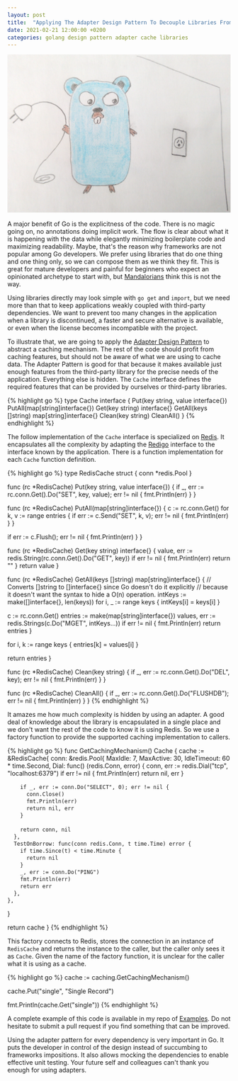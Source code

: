 ```yaml
---
layout: post
title:  "Applying The Adapter Design Pattern To Decouple Libraries From Go Apps"
date: 2021-02-21 12:00:00 +0200
categories: golang design pattern adapter cache libraries
---
```


![Facade](/images/posts/adapter-pattern.png)

A major benefit of Go is the explicitness of the code. There is no magic going on, no annotations doing implicit work. The flow is clear about what it is happening with the data while elegantly minimizing boilerplate code and maximizing readability. Maybe, that's the reason why frameworks are not popular among Go developers. We prefer using libraries that do one thing and one thing only, so we can compose them as we think they fit. This is great for mature developers and painful for beginners who expect an opinionated archetype to start with, but [Mandalorians](https://www.starwars.com/news/this-is-the-way-the-mandalorian-art) think this is not the way.

<!-- more -->

Using libraries directly may look simple with `go get` and `import`, but we need more than that to keep applications weakly coupled with third-party dependencies. We want to prevent too many changes in the application when a library is discontinued, a faster and secure alternative is available, or even when the license becomes incompatible with the project.

To illustrate that, we are going to apply the [Adapter Design Pattern](https://en.wikipedia.org/wiki/Adapter_pattern) to abstract a caching mechanism. The rest of the code should profit from caching features, but should not be aware of what we are using to cache data. The Adapter Pattern is good for that because it makes available just enough features from the third-party library for the precise needs of the application. Everything else is hidden. The `Cache` interface defines the required features that can be provided by ourselves or third-party libraries.

{% highlight go %}
type Cache interface {
  Put(key string, value interface{})
  PutAll(map[string]interface{})
  Get(key string) interface{}
  GetAll(keys []string) map[string]interface{}
  Clean(key string)
  CleanAll()
}
{% endhighlight %}

The follow implementation of the `Cache` interface is specialized on [Redis](https://redis.io). It encapsulates all the complexity by adapting the [Redigo](https://github.com/gomodule/redigo) interface to the interface known by the application. There is a function implementation for each `Cache` function definition.

{% highlight go %}
type RedisCache struct {
  conn *redis.Pool
}

func (rc *RedisCache) Put(key string, value interface{}) {
  if _, err := rc.conn.Get().Do("SET", key, value); err != nil {
    fmt.Println(err)
  }
}

func (rc *RedisCache) PutAll(map[string]interface{}) {
  c := rc.conn.Get()
  for k, v := range entries {
    if err := c.Send("SET", k, v); err != nil {
      fmt.Println(err)
    }
  }

  if err := c.Flush(); err != nil {
    fmt.Println(err)
  }
}

func (rc *RedisCache) Get(key string) interface{} {
  value, err := redis.String(rc.conn.Get().Do("GET", key))
  if err != nil {
    fmt.Println(err)
    return ""
  }
  return value
}

func (rc *RedisCache) GetAll(keys []string) map[string]interface{} {
  // Converts []string to []interface{} since Go doesn't do it explicitly
  // because it doesn't want the syntax to hide a O(n) operation.
  intKeys := make([]interface{}, len(keys))
  for i, _ := range keys {
    intKeys[i] = keys[i]
  }

  c := rc.conn.Get()
  entries := make(map[string]interface{})
  values, err := redis.Strings(c.Do("MGET", intKeys...))
  if err != nil {
    fmt.Println(err)
    return entries
  }

  for i, k := range keys {
    entries[k] = values[i]
  }

  return entries
}

func (rc *RedisCache) Clean(key string) {
  if _, err := rc.conn.Get().Do("DEL", key); err != nil {
    fmt.Println(err)
  }
}

func (rc *RedisCache) CleanAll() {
  if _, err := rc.conn.Get().Do("FLUSHDB"); err != nil {
    fmt.Println(err)
  }
}
{% endhighlight %}

It amazes me how much complexity is hidden by using an adapter. A good deal of knowledge about the library is encapsulated in a single place and we don't want the rest of the code to know it is using Redis. So we use a factory function to provide the supported caching implementation to callers.

{% highlight go %}
func GetCachingMechanism() Cache {
  cache := &RedisCache{
    conn: &redis.Pool{
      MaxIdle:     7,
      MaxActive:   30,
      IdleTimeout: 60 * time.Second,
      Dial: func() (redis.Conn, error) {
        conn, err := redis.Dial("tcp", "localhost:6379")
        if err != nil {
          fmt.Println(err)
          return nil, err
        }

        if _, err := conn.Do("SELECT", 0); err != nil {
          conn.Close()
          fmt.Println(err)
          return nil, err
        }
    
        return conn, nil
      },
      TestOnBorrow: func(conn redis.Conn, t time.Time) error {
        if time.Since(t) < time.Minute {
          return nil
        }
        _, err := conn.Do("PING")
        fmt.Println(err)
        return err
      },
    },
  }

  return cache
}
{% endhighlight %}

This factory connects to Redis, stores the connection in an instance of `RedisCache` and returns the instance to the caller, but the caller only sees it as `Cache`. Given the name of the factory function, it is unclear for the caller what it is using as a cache.

{% highlight go %}
cache := caching.GetCachingMechanism()

cache.Put("single", "Single Record")

fmt.Println(cache.Get("single"))
{% endhighlight %}

A complete example of this code is available in my repo of [Examples](https://github.com/htmfilho/blog-examples/tree/b2f9e8b69cfe2d08befc78ee428859bccdeea686/caching). Do not hesitate to submit a pull request if you find something that can be improved.

Using the adapter pattern for every dependency is very important in Go. It puts the developer in control of the design instead of succumbing to frameworks impositions. It also allows mocking the dependencies to enable effective unit testing. Your future self and colleagues can't thank you enough for using adapters.